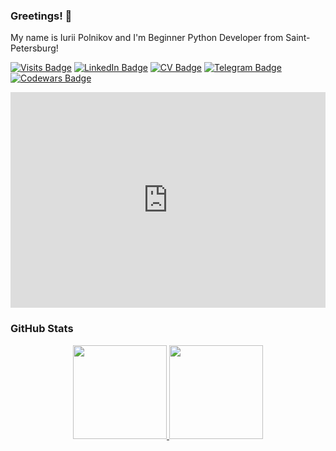 ### Greetings! 👋

My name is Iurii Polnikov and I'm Beginner Python Developer from Saint-Petersburg!

[![Visits Badge](https://badges.pufler.dev/visits/polnikov/polnikov)](https://github.com/polnikov/polnikov.git)
[![LinkedIn Badge](https://img.shields.io/badge/LinkedIn-Profile-informational?style=flat&logo=linkedin&logoColor=white&color=1CA2F1)](https://www.linkedin.com/in/polnikov)
[![CV Badge](https://img.shields.io/badge/CV-Profile-informational?style=flat&logo=github&logoColor=white&color=1CA2F1)](https://polnikov.github.io/)
[![Telegram Badge](https://img.shields.io/badge/Telegram-@akudja-informational?style=flat&logo=logoColor=white&color=1CA2F1)](https://t.me/akudja)
[![Codewars Badge](https://img.shields.io/badge/Codewars-Profile-informational?style=flat&logo=logoColor=white&color=red)](https://www.codewars.com/users/IuriiPolnikov)

<iframe src="https://www.linkedin.com/embed/feed/update/urn:li:share:6866693647253962754" allowfullscreen="" title="Встроенная публикация" width="504" height="345" frameborder="0"></iframe>

### GitHub Stats
<p align='center'>
   <a href="https://github-readme-stats.vercel.app/api?username=polnikov&show_icons=true&count_private=true&">
     <img height=150 src="https://github-readme-stats.vercel.app/api?username=polnikov&show_icons=true&count_private=true"/>
  </a>
   <a href="https://github.com/polnikov/github-readme-stats"><img height=150 src="https://github-readme-stats.vercel.app/api/top-langs/?username=polnikov&layout=compact"/>
  </a>
</p>
